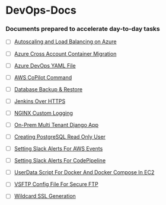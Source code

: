 # DevOps-Docs
### Documents prepared to accelerate day-to-day tasks

- [ ] [Autoscaling and Load Balancing on Azure](https://docs.google.com/document/d/19AE6ld-BcGXAeFAnRHQA95ckQONv053g/edit?usp=sharing&ouid=104812403324339395977&rtpof=true&sd=true)

- [ ] [Azure Cross Account Container Migration](https://docs.google.com/document/d/1uMzcHY42VMUSpAMfEGrawW6TXheun-wf/edit?usp=sharing&ouid=104812403324339395977&rtpof=true&sd=true)

- [ ] [Azure DevOps YAML File](https://docs.google.com/document/d/1Bk2ryK_FT73hmlKsmZM6UD3QpR3hcrTf/edit?usp=sharing&ouid=104812403324339395977&rtpof=true&sd=true)

- [ ] [AWS CoPilot Command](https://docs.google.com/document/d/1i7sVi4lKhShmI4XWNmewXG8UauRFnPPy/edit?usp=sharing&ouid=104812403324339395977&rtpof=true&sd=true)

- [ ] [Database Backup & Restore](https://docs.google.com/document/d/1Q4BFvWZCi2VNqrfwBupwsBLJLmw0hq9U/edit?usp=sharing&ouid=104812403324339395977&rtpof=true&sd=true)

- [ ] [Jenkins Over HTTPS](https://docs.google.com/document/d/1BEaEk9v3DJ9PPNX_hoCETwfRg1cgIP33/edit?usp=sharing&ouid=104812403324339395977&rtpof=true&sd=true)

- [ ] [NGINX Custom Logging](https://docs.google.com/document/d/1v8LLuRDfiWCzMSlERVY0h3yUBjAohnav/edit?usp=sharing&ouid=104812403324339395977&rtpof=true&sd=true)

- [ ] [On-Prem Multi Tenant Django App](https://docs.google.com/document/d/1D220BiTpxv3fdq8wniwf1tSWcHMbzpG7/edit?usp=sharing&ouid=104812403324339395977&rtpof=true&sd=true)

- [ ] [Creating PostgreSQL Read Only User](https://docs.google.com/document/d/1K3Zw69DR1uZs_EGzim2zaw8jFqDRBnYu/edit?usp=sharing&ouid=104812403324339395977&rtpof=true&sd=true)

- [ ] [Setting Slack Alerts For AWS Events](https://docs.google.com/document/d/1MQEWlMUecfcXDY2pceVAuvb7I2l4KUlB/edit?usp=sharing&ouid=104812403324339395977&rtpof=true&sd=true)

- [ ] [Setting Slack Alerts For CodePipeline](https://docs.google.com/document/d/1hShBXlmFsC9nDNpCnvvadUed17xG5l_z/edit?usp=sharing&ouid=104812403324339395977&rtpof=true&sd=true)

- [ ] [UserData Script For Docker And Docker Compose In EC2](https://docs.google.com/document/d/1S1yIc2UgtPwSZhnNFfs-To8UCEIwTodc/edit?usp=sharing&ouid=104812403324339395977&rtpof=true&sd=true)

- [ ] [VSFTP Config File For Secure FTP](https://docs.google.com/document/d/1u00MdLg2tHMsUVlFpfbkOT3krEjBw-D8/edit?usp=sharing&ouid=104812403324339395977&rtpof=true&sd=true)

- [ ] [Wildcard SSL Generation](https://docs.google.com/document/d/12R6QCA2quvaR_zByC6-7qxIg2_-sYDl6/edit?usp=sharing&ouid=104812403324339395977&rtpof=true&sd=true)
